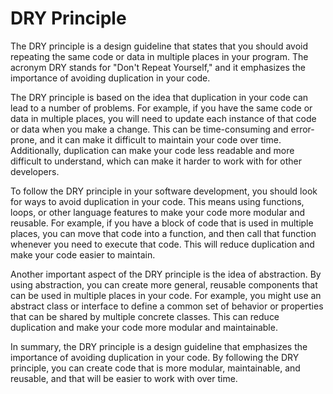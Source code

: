 # DRY Principle

The DRY principle is a design guideline that states that you should avoid
repeating the same code or data in multiple places in your program. The acronym
DRY stands for "Don't Repeat Yourself," and it emphasizes the importance of
avoiding duplication in your code.

The DRY principle is based on the idea that duplication in your code can lead to
a number of problems. For example, if you have the same code or data in multiple
places, you will need to update each instance of that code or data when you make
a change. This can be time-consuming and error-prone, and it can make it
difficult to maintain your code over time. Additionally, duplication can make
your code less readable and more difficult to understand, which can make it
harder to work with for other developers.

To follow the DRY principle in your software development, you should look for
ways to avoid duplication in your code. This means using functions, loops, or
other language features to make your code more modular and reusable. For
example, if you have a block of code that is used in multiple places, you can
move that code into a function, and then call that function whenever you need to
execute that code. This will reduce duplication and make your code easier to
maintain.

Another important aspect of the DRY principle is the idea of abstraction. By
using abstraction, you can create more general, reusable components that can be
used in multiple places in your code. For example, you might use an abstract
class or interface to define a common set of behavior or properties that can be
shared by multiple concrete classes. This can reduce duplication and make your
code more modular and maintainable.

In summary, the DRY principle is a design guideline that emphasizes the
importance of avoiding duplication in your code. By following the DRY principle,
you can create code that is more modular, maintainable, and reusable, and that
will be easier to work with over time.
